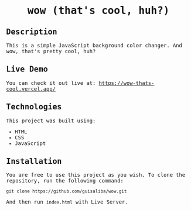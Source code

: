<samp>
  
<h1 align=center>
  wow (that's cool, huh?)
</h1>  

## Description

This is a simple JavaScript background color changer. And wow, that's pretty cool, huh?

## Live Demo

You can check it out live at: https://wow-thats-cool.vercel.app/

## Technologies

This project was built using:

- HTML
- CSS
- JavaScript

## Installation

You are free to use this project as you wish. To clone the repository, run the following command:

```
git clone https://github.com/guisaliba/wow.git
```

And then run `index.html` with Live Server.
</samp>
